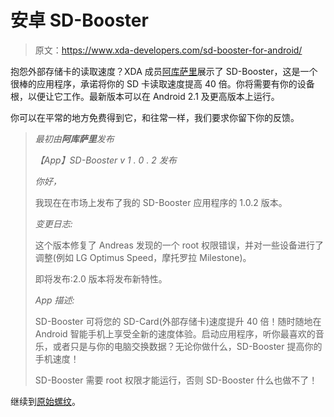 # 安卓 SD-Booster

> 原文：<https://www.xda-developers.com/sd-booster-for-android/>

抱怨外部存储卡的读取速度？XDA 成员[阿库萨里](http://forum.xda-developers.com/member.php?u=2983781)展示了 SD-Booster，这是一个很棒的应用程序，承诺将你的 SD 卡读取速度提高 40 倍。你将需要有你的设备根，以便让它工作。最新版本可以在 Android 2.1 及更高版本上运行。

你可以在平常的地方免费得到它，和往常一样，我们要求你留下你的反馈。

> *最初由**阿库萨里**发布*
> 
> *【App】SD-Booster v 1 . 0 . 2 发布*
> 
> *你好，*
> 
> 我现在在市场上发布了我的 SD-Booster 应用程序的 1.0.2 版本。
> 
> *变更日志:*
> 
> 这个版本修复了 Andreas 发现的一个 root 权限错误，并对一些设备进行了调整(例如 LG Optimus Speed，摩托罗拉 Milestone)。
> 
> 即将发布:2.0 版本将发布新特性。
> 
> *App 描述:*
> 
> SD-Booster 可将您的 SD-Card(外部存储卡)速度提升 40 倍！随时随地在 Android 智能手机上享受全新的速度体验。启动应用程序，听你最喜欢的音乐，或者只是与你的电脑交换数据？无论你做什么，SD-Booster 提高你的手机速度！
> 
> SD-Booster 需要 root 权限才能运行，否则 SD-Booster 什么也做不了！

继续到[原始螺纹](http://forum.xda-developers.com/showthread.php?t=1079852)。